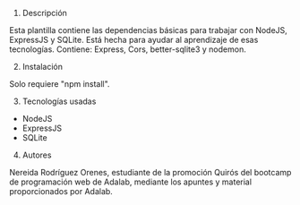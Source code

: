 1. Descripción

Esta plantilla contiene las dependencias básicas para trabajar con NodeJS, ExpressJS y SQLite. Está hecha para ayudar al aprendizaje de esas tecnologías. Contiene: Express, Cors, better-sqlite3 y nodemon.

2. Instalación

Solo requiere "npm install".

3. Tecnologías usadas

- NodeJS
- ExpressJS
- SQLite

4. Autores

Nereida Rodríguez Orenes, estudiante de la promoción Quirós del bootcamp de programación web de Adalab, mediante los apuntes y material proporcionados por Adalab.

